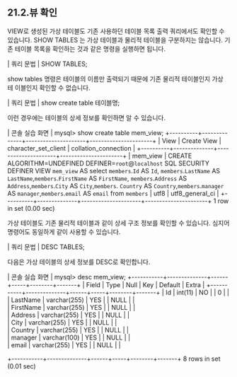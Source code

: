 
## 21.2.뷰 확인 
VIEW로 생성된 가상 테이블도 기존 사용하던 테이블 목록 출력 쿼리에서도 확인할 수 있습니다. SHOW TABLES 는 가상 테이블과 물리적 테이블을 구분하지는 않습니다. 
기존 테이블 목록을 확인하는 것과 같은 명령을 실행하면 됩니다. 

| 쿼리 문법 | 
SHOW TABLES; 

show tables 명령은 테이블의 이름만 출력되기 때문에 기존 물리적 테이블인지 가상 테 이블인지 확인할 수 없습니다. 

| 쿼리 문법 | 
show create table 테이블명; 

이런 경우에는 테이블의 상세 정보를 확인하면 알 수 있습니다. 

| 콘솔 실습 화면 | 
mysql> show create table mem_view; +----------+--------------+---------------------+----------------------+ | View | Create View | character_set_client | collation_connection | +----------+--------------+---------------------+----------------------+ | mem_view | CREATE ALGORITHM=UNDEFINED DEFINER=`root`@`localhost` SQL SECURITY DEFINER VIEW `mem_view` AS select `members`.`Id` AS `Id`, `members`.`LastName` AS `LastName`,`members`.`FirstName` AS `FirstName`, `members`.`Address` AS `Address`,`members`.`City` AS `City`,`members`. `Country` AS `Country`,`members`.`manager` AS `manager`,`members`.`email` AS `email` from `members` | utf8 | utf8_general_ci | +----------+--------------+---------------------+----------------------+ 1 row in set (0.00 sec) 

가상 테이블도 기존 물리적 테이블과 같이 상세 구조 정보를 확인할 수 있습니다. 심지어 
명령어도 동일하게 같이 사용할 수 있습니다. 

| 쿼리 문법 | 
DESC TABLES; 

다음은 가상 테이블의 상세 정보를 DESC로 확인합니다. 

| 콘솔 실습 화면 | 
mysql> desc mem_view; +-----------+--------------+------+-----+--------+-------+ 
| Field | Type   | Null | Key | Default | Extra | +-----------+--------------+------+-----+--------+-------+ 
| Id  | int(11)  | NO  |  | 0  |  |  
| LastName | varchar(255) | YES |  | NULL  |  |  
| FirstName | varchar(255) | YES  |  | NULL  |  |  
| Address  | varchar(255) | YES |  | NULL  |  |  
| City  | varchar(255) | YES |  | NULL  |  |  
| Country  | varchar(255) | YES |  | NULL  |  |  
| manager  | varchar(100) | YES |  | NULL  |  |  
| email  | varchar(255) | YES |  | NULL  |  |  

+-----------+--------------+------+-----+--------+-------+ 8 rows in set (0.01 sec) 
